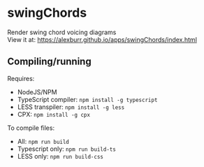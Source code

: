 # swingChords
Render swing chord voicing diagrams   
View it at: https://alexburr.github.io/apps/swingChords/index.html

## Compiling/running
Requires: 
- NodeJS/NPM
- TypeScript compiler: `npm install -g typescript`
- LESS transpiler: `npm install -g less`
- CPX: `npm install -g cpx`

To compile files:
 - All: `npm run build`
 - Typescript only: `npm run build-ts`
 - LESS only: `npm run build-css`
